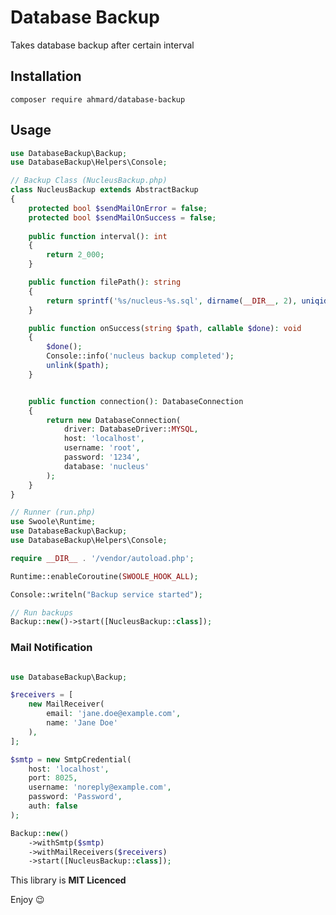 # Database Backup

Takes database backup after certain interval

## Installation

```composer require ahmard/database-backup```

## Usage

```php
use DatabaseBackup\Backup;
use DatabaseBackup\Helpers\Console;

// Backup Class (NucleusBackup.php)
class NucleusBackup extends AbstractBackup
{
    protected bool $sendMailOnError = false;
    protected bool $sendMailOnSuccess = false;
    
    public function interval(): int
    {
        return 2_000;
    }

    public function filePath(): string
    {
        return sprintf('%s/nucleus-%s.sql', dirname(__DIR__, 2), uniqid());
    }

    public function onSuccess(string $path, callable $done): void
    {
        $done();
        Console::info('nucleus backup completed');
        unlink($path);
    }


    public function connection(): DatabaseConnection
    {
        return new DatabaseConnection(
            driver: DatabaseDriver::MYSQL,
            host: 'localhost',
            username: 'root',
            password: '1234',
            database: 'nucleus'
        );
    }
}

// Runner (run.php)
use Swoole\Runtime;
use DatabaseBackup\Backup;
use DatabaseBackup\Helpers\Console;

require __DIR__ . '/vendor/autoload.php';

Runtime::enableCoroutine(SWOOLE_HOOK_ALL);

Console::writeln("Backup service started");

// Run backups
Backup::new()->start([NucleusBackup::class]);

```

### Mail Notification

```php

use DatabaseBackup\Backup;

$receivers = [
    new MailReceiver(
        email: 'jane.doe@example.com',
        name: 'Jane Doe'
    ),
];

$smtp = new SmtpCredential(
    host: 'localhost',
    port: 8025,
    username: 'noreply@example.com',
    password: 'Password',
    auth: false
);

Backup::new()
    ->withSmtp($smtp)
    ->withMailReceivers($receivers)
    ->start([NucleusBackup::class]);
```

This library is **MIT Licenced**

Enjoy 😉
